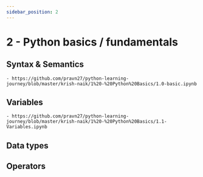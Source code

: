 ```yaml
---
sidebar_position: 2
---
```


# 2 - Python basics / fundamentals

## Syntax & Semantics

    - https://github.com/pravn27/python-learning-journey/blob/master/krish-naik/1%20-%20Python%20Basics/1.0-basic.ipynb

## Variables

    - https://github.com/pravn27/python-learning-journey/blob/master/krish-naik/1%20-%20Python%20Basics/1.1-Variables.ipynb

## Data types

## Operators
